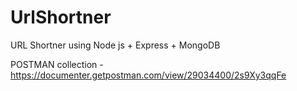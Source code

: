 # UrlShortner
URL Shortner using Node js + Express + MongoDB


POSTMAN collection - https://documenter.getpostman.com/view/29034400/2s9Xy3qqFe

